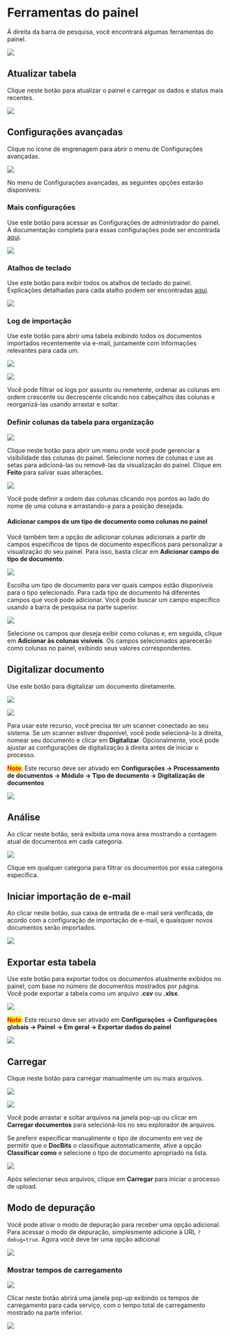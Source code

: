 # Ferramentas do painel

À direita da barra de pesquisa, você encontrará algumas ferramentas do painel.

![](https://raw.githubusercontent.com/Fellow-Consulting-AG/docbits/refs/heads/main/readme/.gitbook/assets/dashboard_tools_1.png)

## Atualizar tabela

Clique neste botão para atualizar o painel e carregar os dados e status mais recentes.

![](https://raw.githubusercontent.com/Fellow-Consulting-AG/docbits/refs/heads/main/readme/.gitbook/assets/dashboard_tools_2.png)

## Configurações avançadas

Clique no ícone de engrenagem para abrir o menu de Configurações avançadas.

![](https://raw.githubusercontent.com/Fellow-Consulting-AG/docbits/refs/heads/main/readme/.gitbook/assets/dashboard_tools_8.png)

No menu de Configurações avançadas, as seguintes opções estarão disponíveis:

### Mais configurações

Use este botão para acessar as Configurações de administrador do painel. A documentação completa para essas configurações pode ser encontrada [aqui](../../../administration-and-setup/settings/global-settings/dashboard/).

![](https://raw.githubusercontent.com/Fellow-Consulting-AG/docbits/refs/heads/main/readme/.gitbook/assets/dashboard_tools_3.png)

### Atalhos de teclado

Use este botão para exibir todos os atalhos de teclado do painel. Explicações detalhadas para cada atalho podem ser encontradas [aqui](keyboard-shortcuts.md).

![](https://raw.githubusercontent.com/Fellow-Consulting-AG/docbits/refs/heads/main/readme/.gitbook/assets/dashboard_tools_9.png)

### Log de importação

Use este botão para abrir uma tabela exibindo todos os documentos importados recentemente via e-mail, juntamente com informações relevantes para cada um.

![](https://raw.githubusercontent.com/Fellow-Consulting-AG/docbits/refs/heads/main/readme/.gitbook/assets/dashboard_tools_10.png)

![](https://raw.githubusercontent.com/Fellow-Consulting-AG/docbits/refs/heads/main/readme/.gitbook/assets/dashboard_tools_15.png)

Você pode filtrar os logs por assunto ou remetente, ordenar as colunas em ordem crescente ou decrescente clicando nos cabeçalhos das colunas e reorganizá-las usando arrastar e soltar.

### Definir colunas da tabela para organização

![](https://raw.githubusercontent.com/Fellow-Consulting-AG/docbits/refs/heads/main/readme/.gitbook/assets/dashboard_tools_11.png)

Clique neste botão para abrir um menu onde você pode gerenciar a visibilidade das colunas do painel. Selecione nomes de colunas e use as setas para adicioná-las ou removê-las da visualização do painel. Clique em **Feito** para salvar suas alterações.

![](https://raw.githubusercontent.com/Fellow-Consulting-AG/docbits/refs/heads/main/readme/.gitbook/assets/dashborad_tools_22.png)

Você pode definir a ordem das colunas clicando nos pontos ao lado do nome de uma coluna e arrastando-a para a posição desejada.

#### Adicionar campos de um tipo de documento como colunas no painel

Você também tem a opção de adicionar colunas adicionais a partir de campos específicos de tipos de documento específicos para personalizar a visualização do seu painel. Para isso, basta clicar em **Adicionar campo do tipo de documento**.

![](https://raw.githubusercontent.com/Fellow-Consulting-AG/docbits/refs/heads/main/readme/.gitbook/assets/dashborad_tools_21.png)

Escolha um tipo de documento para ver quais campos estão disponíveis para o tipo selecionado. Para cada tipo de documento há diferentes campos que você pode adicionar. Você pode buscar um campo específico usando a barra de pesquisa na parte superior.

![](https://raw.githubusercontent.com/Fellow-Consulting-AG/docbits/refs/heads/main/readme/.gitbook/assets/dashboard_tools_19.png)

Selecione os campos que deseja exibir como colunas e, em seguida, clique em **Adicionar às colunas visíveis**. Os campos selecionados aparecerão como colunas no painel, exibindo seus valores correspondentes.

## Digitalizar documento

Use este botão para digitalizar um documento diretamente.

![](https://raw.githubusercontent.com/Fellow-Consulting-AG/docbits/refs/heads/main/readme/.gitbook/assets/dashboard_tools_4.png)

![](https://raw.githubusercontent.com/Fellow-Consulting-AG/docbits/refs/heads/main/readme/.gitbook/assets/dashboard_tools_17.png)

Para usar este recurso, você precisa ter um scanner conectado ao seu sistema. Se um scanner estiver disponível, você pode selecioná-lo à direita, nomear seu documento e clicar em **Digitalizar**. Opcionalmente, você pode ajustar as configurações de digitalização à direita antes de iniciar o processo.

<mark style="color:red;">**Note**</mark>: Este recurso deve ser ativado em **Configurações -> Processamento de documentos -> Módulo -> Tipo de documento -> Digitalização de documentos**

![](https://raw.githubusercontent.com/Fellow-Consulting-AG/docbits/refs/heads/main/readme/.gitbook/assets/dashboard_tools_27.png)

## Análise

Ao clicar neste botão, será exibida uma nova área mostrando a contagem atual de documentos em cada categoria.

![](https://raw.githubusercontent.com/Fellow-Consulting-AG/docbits/refs/heads/main/readme/.gitbook/assets/dashboard_tools_14.png)

Clique em qualquer categoria para filtrar os documentos por essa categoria específica.

## Iniciar importação de e-mail

Ao clicar neste botão, sua caixa de entrada de e-mail será verificada, de acordo com a configuração de importação de e-mail, e quaisquer novos documentos serão importados.

![](https://raw.githubusercontent.com/Fellow-Consulting-AG/docbits/refs/heads/main/readme/.gitbook/assets/dashboard_tools_6.png)

## Exportar esta tabela

Use este botão para exportar todos os documentos atualmente exibidos no painel, com base no número de documentos mostrados por página.\
Você pode exportar a tabela como um arquivo **.csv** ou **.xlsx**.

![](https://raw.githubusercontent.com/Fellow-Consulting-AG/docbits/refs/heads/main/readme/.gitbook/assets/dashboard_settings_3.png)

<mark style="color:red;">**Note**</mark>: Este recurso deve ser ativado em **Configurações -> Configurações globais -> Painel -> Em geral -> Exportar dados do painel**

![](https://raw.githubusercontent.com/Fellow-Consulting-AG/docbits/refs/heads/main/readme/.gitbook/assets/dashboard_tools_26.png)

## Carregar

Clique neste botão para carregar manualmente um ou mais arquivos.

![](https://raw.githubusercontent.com/Fellow-Consulting-AG/docbits/refs/heads/main/readme/.gitbook/assets/dashboard_tools_7.png)

![](https://raw.githubusercontent.com/Fellow-Consulting-AG/docbits/refs/heads/main/readme/.gitbook/assets/dashboard_tools_16.png)

Você pode arrastar e soltar arquivos na janela pop-up ou clicar em **Carregar documentos** para selecioná-los no seu explorador de arquivos.

Se preferir especificar manualmente o tipo de documento em vez de permitir que o **DocBits** o classifique automaticamente, ative a opção **Classificar como** e selecione o tipo de documento apropriado na lista.

![](https://raw.githubusercontent.com/Fellow-Consulting-AG/docbits/refs/heads/main/readme/.gitbook/assets/dashboard_tools_5.png)

Após selecionar seus arquivos, clique em **Carregar** para iniciar o processo de upload.

## Modo de depuração

Você pode ativar o modo de depuração para receber uma opção adicional.\
Para acessar o modo de depuração, simplesmente adicione à URL `?debug=true`. Agora você deve ter uma opção adicional

![](https://raw.githubusercontent.com/Fellow-Consulting-AG/docbits/refs/heads/main/readme/.gitbook/assets/dashboard_tools_24.png)

### Mostrar tempos de carregamento

![](https://raw.githubusercontent.com/Fellow-Consulting-AG/docbits/refs/heads/main/readme/.gitbook/assets/dashboard_tools_20.png)

Clicar neste botão abrirá uma janela pop-up exibindo os tempos de carregamento para cada serviço, com o tempo total de carregamento mostrado na parte inferior.

![](https://raw.githubusercontent.com/Fellow-Consulting-AG/docbits/refs/heads/main/readme/.gitbook/assets/dashboard_tools_23.png)
